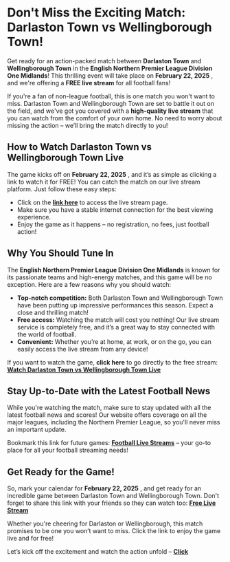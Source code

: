 # Don't Miss the Exciting Match: Darlaston Town vs Wellingborough Town!

Get ready for an action-packed match between **Darlaston Town** and **Wellingborough Town** in the **English Northern Premier League Division One Midlands**! This thrilling event will take place on **February 22, 2025** , and we're offering a **FREE live stream** for all football fans!

If you're a fan of non-league football, this is one match you won't want to miss. Darlaston Town and Wellingborough Town are set to battle it out on the field, and we've got you covered with a **high-quality live stream** that you can watch from the comfort of your own home. No need to worry about missing the action – we’ll bring the match directly to you!

## How to Watch Darlaston Town vs Wellingborough Town Live

The game kicks off on **February 22, 2025** , and it’s as simple as clicking a link to watch it for FREE! You can catch the match on our live stream platform. Just follow these easy steps:

- Click on the **[link here](https://tinyurl.com/livestreamfreeo?st=Darlaston+Town+vs+Wellingborough+Town&si=gh)** to access the live stream page.
- Make sure you have a stable internet connection for the best viewing experience.
- Enjoy the game as it happens – no registration, no fees, just football action!

## Why You Should Tune In

The **English Northern Premier League Division One Midlands** is known for its passionate teams and high-energy matches, and this game will be no exception. Here are a few reasons why you should watch:

- **Top-notch competition:** Both Darlaston Town and Wellingborough Town have been putting up impressive performances this season. Expect a close and thrilling match!
- **Free access:** Watching the match will cost you nothing! Our live stream service is completely free, and it’s a great way to stay connected with the world of football.
- **Convenient:** Whether you’re at home, at work, or on the go, you can easily access the live stream from any device!

If you want to watch the game, **click here** to go directly to the free stream: **[Watch Darlaston Town vs Wellingborough Town Live](https://tinyurl.com/livestreamfreeo?st=Darlaston+Town+vs+Wellingborough+Town&si=gh)**

## Stay Up-to-Date with the Latest Football News

While you're watching the match, make sure to stay updated with all the latest football news and scores! Our website offers coverage on all the major leagues, including the Northern Premier League, so you'll never miss an important update.

Bookmark this link for future games: **[Football Live Streams](https://tinyurl.com/livestreamfreeo?st=Darlaston+Town+vs+Wellingborough+Town&si=gh)** – your go-to place for all your football streaming needs!

## Get Ready for the Game!

So, mark your calendar for **February 22, 2025** , and get ready for an incredible game between Darlaston Town and Wellingborough Town. Don't forget to share this link with your friends so they can watch too: **[Free Live Stream](https://tinyurl.com/livestreamfreeo?st=Darlaston+Town+vs+Wellingborough+Town&si=gh)**

Whether you're cheering for Darlaston or Wellingborough, this match promises to be one you won’t want to miss. Click the link to enjoy the game live and for free!

Let’s kick off the excitement and watch the action unfold – **[Click](https://tinyurl.com/livestreamfreeo?st=Darlaston+Town+vs+Wellingborough+Town&si=gh)**
